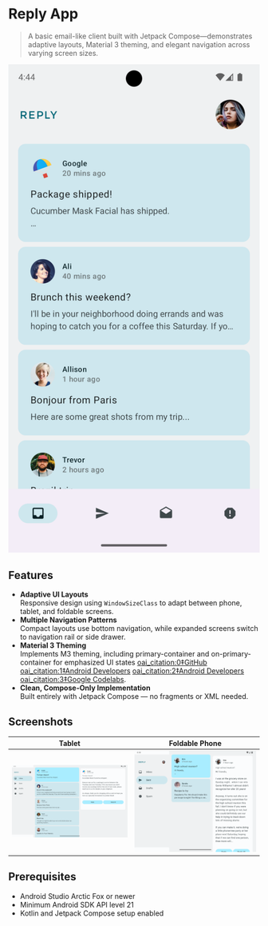# Reply App

> A basic email-like client built with Jetpack Compose—demonstrates adaptive layouts, Material 3 theming, and elegant navigation across varying screen sizes.

![App Preview](./screenshots/preview.png)

##  Features

- **Adaptive UI Layouts**  
  Responsive design using `WindowSizeClass` to adapt between phone, tablet, and foldable screens.
- **Multiple Navigation Patterns**  
  Compact layouts use bottom navigation, while expanded screens switch to navigation rail or side drawer.
- **Material 3 Theming**  
  Implements M3 theming, including primary-container and on-primary-container for emphasized UI states  [oai_citation:0‡GitHub](https://github.com/google-developer-training/basic-android-kotlin-compose-training-reply-app?utm_source=chatgpt.com) [oai_citation:1‡Android Developers](https://developer.android.com/develop/ui/compose/designsystems/material3?utm_source=chatgpt.com) [oai_citation:2‡Android Developers](https://developer.android.com/codelabs/basic-android-kotlin-compose-adaptive-content-for-large-screens?utm_source=chatgpt.com) [oai_citation:3‡Google Codelabs](https://codelabs.developers.google.com/jetpack-compose-adaptability?utm_source=chatgpt.com).
- **Clean, Compose-Only Implementation**  
  Built entirely with Jetpack Compose — no fragments or XML needed.

##  Screenshots

|                  Tablet                   |               Foldable Phone               |
|:-----------------------------------------:|:------------------------------------------:|
| ![Compact View](./screenshots/tablet.png) | ![Medium View](./screenshots/foldable.png) |

##  Prerequisites

- Android Studio Arctic Fox or newer
- Minimum Android SDK API level 21
- Kotlin and Jetpack Compose setup enabled